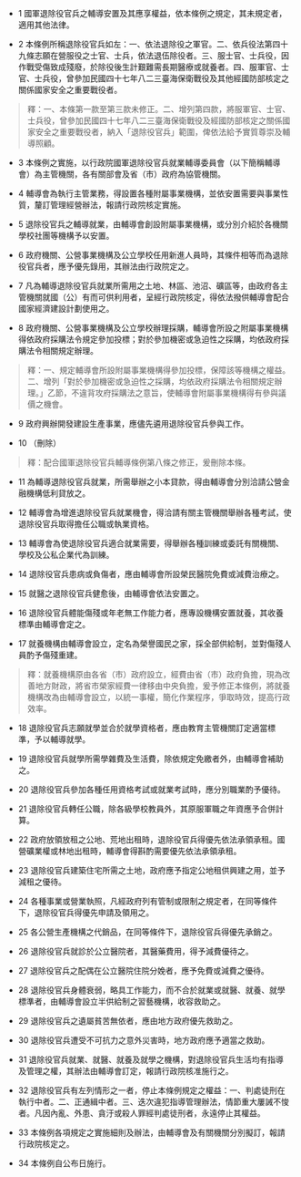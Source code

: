 * 1 國軍退除役官兵之輔導安置及其應享權益，依本條例之規定，其未規定者，適用其他法律。

* 2 本條例所稱退除役官兵如左：一、依法退除役之軍官。二、依兵役法第四十九條志願在營服役之士官、士兵，依法退伍除役者。三、服士官、士兵役，因作戰受傷致成殘廢，於除役後生計艱難需長期醫療或就養者。四、服軍官、士官、士兵役，曾參加民國四十七年八二三臺海保衛戰役及其他經國防部核定之關係國家安全之重要戰役者。

> 釋：一、本條第一款至第三款未修正。二、增列第四款，將服軍官、士官、士兵役，曾參加民國四十七年八二三臺海保衛戰役及經國防部核定之關係國家安全之重要戰役者，納入「退除役官兵」範圍，俾依法給予實質尊崇及輔導照顧。

* 3 本條例之實施，以行政院國軍退除役官兵就業輔導委員會（以下簡稱輔導會）為主管機關，各有關部會及省（市）政府為協管機關。

* 4 輔導會為執行主管業務，得設置各種附屬事業機構，並依安置需要與事業性質，釐訂管理經營辦法，報請行政院核定實施。

* 5 退除役官兵之輔導就業，由輔導會創設附屬事業機構，或分別介紹於各機關學校社團等機構予以安置。

* 6 政府機關、公營事業機構及公立學校任用新進人員時，其條件相等而為退除役官兵者，應予優先錄用，其辦法由行政院定之。

* 7 凡為輔導退除役官兵就業所需用之土地、林區、池沼、礦區等，由政府各主管機關就國（公）有而可供利用者，呈經行政院核定，得依法撥供輔導會配合國家經濟建設計劃使用之。

* 8 政府機關、公營事業機構及公立學校辦理採購，輔導會所設之附屬事業機構得依政府採購法令規定參加投標；對於參加機密或急迫性之採購，均依政府採購法令相關規定辦理。

> 釋：一、規定輔導會所設附屬事業機構得參加投標，保障該等機構之權益。二、增列「對於參加機密或急迫性之採購，均依政府採購法令相關規定辦理。」乙節，不違背攻府採購法之意旨，使輔導會附屬事業機構得有參與議價之機會。

* 9 政府興辦開發建設生產事業，應儘先遴用退除役官兵參與工作。

* 10 （刪除）

> 釋：配合國軍退除役官兵輔導條例第八條之修正，爰刪除本條。

* 11 為輔導退除役官兵就業，所需舉辦之小本貸款，得由輔導會分別洽請公營金融機構低利貸放之。

* 12 輔導會為增進退除役官兵就業機會，得洽請有關主管機關舉辦各種考試，使退除役官兵取得擔任公職或執業資格。

* 13 輔導會為使退除役官兵適合就業需要，得舉辦各種訓練或委託有關機關、學校及公私企業代為訓練。

* 14 退除役官兵患病或負傷者，應由輔導會所設榮民醫院免費或減費治療之。

* 15 就醫之退除役官兵健愈後，由輔導會依法安置之。

* 16 退除役官兵體能傷殘或年老無工作能力者，應專設機構安置就養，其收養標準由輔導會定之。

* 17 就養機構由輔導會設立，定名為榮譽國民之家，採全部供給制，並對傷殘人員酌予傷殘重建。

> 釋：就養機構原由各省（市）政府設立，經費由省（市）政府負擔，現為改善地方財政，將省市榮家經費一律移由中央負擔，爰予修正本條例，將就養機構改為由輔導會設立，以統一事權，簡化作業程序，爭取時效，提高行政效率。

* 18 退除役官兵志願就學並合於就學資格者，應由教育主管機關訂定適當標準，予以輔導就學。

* 19 退除役官兵就學所需學雜費及生活費，除依規定免繳者外，由輔導會補助之。

* 20 退除役官兵參加各種任用資格考試或就業考試時，應分別職業酌予優待。

* 21 退除役官兵轉任公職，除各級學校教員外，其原服軍職之年資應予合併計算。

* 22 政府放領放租之公地、荒地出租時，退除役官兵得優先依法承領承租。國營礦業權或林地出租時，輔導會得斟酌需要優先依法承領承租。

* 23 退除役官兵建築住宅所需之土地，政府應予指定公地租供興建之用，並予減租之優待。

* 24 各種事業或營業執照，凡經政府列有管制或限制之規定者，在同等條件下，退除役官兵得優先申請及領用之。

* 25 各公營生產機構之代銷品，在同等條件下，退除役官兵得優先承銷之。

* 26 退除役官兵就診於公立醫院者，其醫藥費用，得予減費優待之。

* 27 退除役官兵之配偶在公立醫院住院分娩者，應予免費或減費之優待。

* 28 退除役官兵身體衰弱，略具工作能力，而不合於就業或就醫、就養、就學標準者，由輔導會設立半供給制之習藝機構，收容救助之。

* 29 退除役官兵之遺屬貧苦無依者，應由地方政府優先救助之。

* 30 退除役官兵遭受不可抗力之意外災害時，地方政府應予適當之救助。

* 31 退除役官兵就業、就醫、就養及就學之機構，對退除役官兵生活均有指導及管理之權，其辦法由輔導會訂定，報請行政院核准施行之。

* 32 退除役官兵有左列情形之一者，停止本條例規定之權益：一、判處徒刑在執行中者。二、正通緝中者。三、迭次違犯指導管理辦法，情節重大屢誡不悛者。凡因內亂、外患、貪汙或殺人罪經判處徒刑者，永遠停止其權益。

* 33 本條例各項規定之實施細則及辦法，由輔導會及有關機關分別擬訂，報請行政院核定之。

* 34 本條例自公布日施行。

